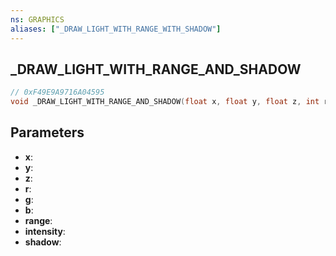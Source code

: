 ```yaml
---
ns: GRAPHICS
aliases: ["_DRAW_LIGHT_WITH_RANGE_WITH_SHADOW"]
---
```

## _DRAW_LIGHT_WITH_RANGE_AND_SHADOW

```c
// 0xF49E9A9716A04595
void _DRAW_LIGHT_WITH_RANGE_AND_SHADOW(float x, float y, float z, int r, int g, int b, float range, float intensity, float shadow);
```


## Parameters
* **x**: 
* **y**: 
* **z**: 
* **r**: 
* **g**: 
* **b**: 
* **range**: 
* **intensity**: 
* **shadow**: 

